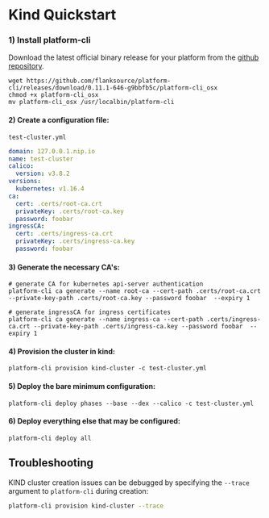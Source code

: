 # Kind Quickstart

### 1) Install platform-cli

Download the latest official binary release for your platform from the [github repository](https://github.com/flanksource/platform-cli/releases/latest).

```shell
wget https://github.com/flanksource/platform-cli/releases/download/0.11.1-646-g9bbfb5c/platform-cli_osx
chmod +x platform-cli_osx
mv platform-cli_osx /usr/localbin/platform-cli
```

#### 2) Create a configuration file:

`test-cluster.yml`

```yaml
domain: 127.0.0.1.nip.io
name: test-cluster
calico:
  version: v3.8.2
versions:
  kubernetes: v1.16.4
ca:
  cert: .certs/root-ca.crt
  privateKey: .certs/root-ca.key
  password: foobar
ingressCA:
  cert: .certs/ingress-ca.crt
  privateKey: .certs/ingress-ca.key
  password: foobar
```

#### 3) Generate the necessary CA's:

```shell
# generate CA for kubernetes api-server authentication
platform-cli ca generate --name root-ca --cert-path .certs/root-ca.crt --private-key-path .certs/root-ca.key --password foobar  --expiry 1

# generate ingressCA for ingress certificates
platform-cli ca generate --name ingress-ca --cert-path .certs/ingress-ca.crt --private-key-path .certs/ingress-ca.key --password foobar  --expiry 1

```

#### 4) Provision the cluster in kind:

```shell
platform-cli provision kind-cluster -c test-cluster.yml
```

#### 5) Deploy the bare minimum configuration:

```shell
platform-cli deploy phases --base --dex --calico -c test-cluster.yml
```

#### 6) Deploy everything else that may be configured:

```shell
platform-cli deploy all
```



## Troubleshooting

KIND cluster creation issues can be debugged by specifying the `--trace` argument to `platform-cli` during creation:

```bash
platform-cli provision kind-cluster --trace
```

